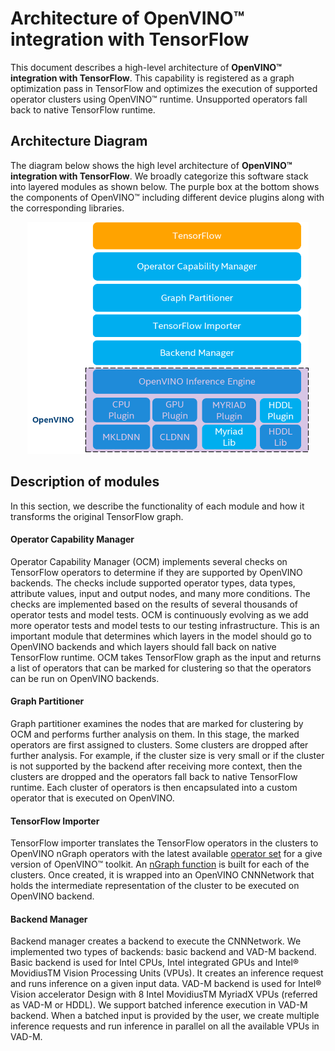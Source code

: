 # Architecture of **OpenVINO™ integration with TensorFlow**

This document describes a high-level architecture of **OpenVINO™ integration with TensorFlow**. This capability is registered as a graph optimization pass in TensorFlow and optimizes the execution of supported operator clusters using OpenVINO™ runtime. Unsupported operators fall back to native TensorFlow runtime.

## Architecture Diagram

The diagram below shows the high level architecture of **OpenVINO™ integration with TensorFlow**. We broadly categorize this software stack into layered modules as shown below. The purple box at the bottom shows the components of OpenVINO™ including different device plugins along with the corresponding libraries.

<p align="center">
  <img src="../images/openvino_tensorflow_architecture.png" width="450">
</p>

## Description of modules

In this section, we describe the functionality of each module and how it transforms the original TensorFlow graph.

#### Operator Capability Manager

Operator Capability Manager (OCM) implements several checks on TensorFlow operators to determine if they are supported by OpenVINO backends. The checks include supported operator types, data types, attribute values, input and output nodes, and many more conditions. The checks are implemented based on the results of several thousands of operator tests and model tests. OCM is continuously evolving as we add more operator tests and model tests to our testing infrastructure. This is an important module that determines which layers in the model should go to OpenVINO backends and which layers should fall back on native TensorFlow runtime. OCM takes TensorFlow graph as the input and returns a list of operators that can be marked for clustering so that the operators can be run on OpenVINO backends.

#### Graph Partitioner

Graph partitioner examines the nodes that are marked for clustering by OCM and performs further analysis on them. In this stage, the marked operators are first assigned to clusters. Some clusters are dropped after further analysis. For example, if the cluster size is very small or if the cluster is not supported by the backend after receiving more context, then the clusters are dropped and the operators fall back to native TensorFlow runtime. Each cluster of operators is then encapsulated into a custom operator that is executed on OpenVINO.

#### TensorFlow Importer

TensorFlow importer translates the TensorFlow operators in the clusters to OpenVINO nGraph operators with the latest available [operator set](https://docs.openvinotoolkit.org/latest/openvino_docs_ops_opset.html) for a give version of OpenVINO™ toolkit. An [nGraph function](https://docs.openvinotoolkit.org/latest/openvino_docs_nGraph_DG_build_function.html) is built for each of the clusters. Once created, it is wrapped into an OpenVINO CNNNetwork that holds the intermediate representation of the cluster to be executed on OpenVINO backend.

#### Backend Manager

Backend manager creates a backend to execute the CNNNetwork. We implemented two types of backends: basic backend and VAD-M backend. Basic backend is used for Intel CPUs, Intel integrated GPUs and Intel® MovidiusTM Vision Processing Units (VPUs). It creates an inference request and runs inference on a given input data. VAD-M backend is used for Intel® Vision accelerator Design with 8 Intel MovidiusTM MyriadX VPUs (referred as VAD-M or HDDL). We support batched inference execution in VAD-M backend. When a batched input is provided by the user, we create multiple inference requests and run inference in parallel on all the available VPUs in VAD-M.
